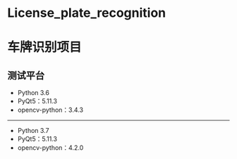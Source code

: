 # License_plate_recognition
# 车牌识别项目

测试平台
----
- Python 3.6
- PyQt5：5.11.3
- opencv-python：3.4.3
----
- Python 3.7
- PyQt5：5.11.3
- opencv-python：4.2.0
